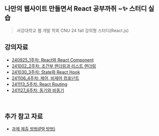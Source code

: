 ## 나만의 웹사이트 만들면서 React 공부까쥐 ~✨ 스터디 실습

> 서강대학교 웹 개발 학회 CNU 24 fall 강의형 스터디(React.js)

## 강의자료

- [240925_1주차: React와 React Component](https://naya-h2.notion.site/React-React-Component-2957f897d1bd45f6a345fd80901e1313?pvs=4)
- [241002_2주차: 조건부 렌더링과 리스트 렌더링](https://naya-h2.notion.site/10bfe86451a0808bb984ea0368056410?pvs=74)
- [241030_3주차: State와 React Hook](https://naya-h2.notion.site/State-Hook-10bfe86451a0800493dae8bfb4f906c6?pvs=73)
- [241106_4주차: 제어, 비제어 컴포넌트](https://naya-h2.notion.site/10bfe86451a0804cb167ec67c341ca52)
- [241113_5주차: React Routing](https://naya-h2.notion.site/React-Routing-10bfe86451a0809db2bec517760c0e0c?pvs=73)
- [241127_6주차: 동기와 비동기](https://naya-h2.notion.site/10bfe86451a080809673fffa55180f78?pvs=4)

<BR />

## 추가 참고 자료

- [과제 제출 방법(PR 방법)](https://naya-h2.notion.site/e9d5e54410484cfb892c483fce8bed80?pvs=74)
